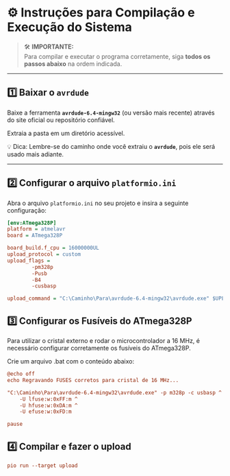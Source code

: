 # ⚙️ Instruções para Compilação e Execução do Sistema

> 🛠️ **IMPORTANTE:**  
> Para compilar e executar o programa corretamente, siga **todos os passos abaixo** na ordem indicada.

---

## 1️⃣ Baixar o `avrdude`

Baixe a ferramenta **`avrdude-6.4-mingw32`** (ou versão mais recente) através do site oficial ou repositório confiável.

Extraia a pasta em um diretório acessível.

💡 Dica: Lembre-se do caminho onde você extraiu o **`avrdude`**, pois ele será usado mais adiante.

---

## 2️⃣ Configurar o arquivo `platformio.ini`

Abra o arquivo `platformio.ini` no seu projeto e insira a seguinte configuração:

```ini
[env:ATmega328P]
platform = atmelavr
board = ATmega328P

board_build.f_cpu = 16000000UL
upload_protocol = custom
upload_flags = 
        -pm328p
        -Pusb
        -B4
        -cusbasp

upload_command = "C:\Caminho\Para\avrdude-6.4-mingw32\avrdude.exe" $UPLOAD_FLAGS -U flash:w:$SOURCE:i
```
## 3️⃣ Configurar os Fusíveis do ATmega328P

Para utilizar o cristal externo e rodar o microcontrolador a 16 MHz, é necessário configurar corretamente os fusíveis do ATmega328P.

Crie um arquivo .bat com o conteúdo abaixo:

```ini
@echo off
echo Regravando FUSES corretos para cristal de 16 MHz...

"C:\Caminho\Para\avrdude-6.4-mingw32\avrdude.exe" -p m328p -c usbasp ^
    -U lfuse:w:0xFF:m ^
    -U hfuse:w:0xDA:m ^
    -U efuse:w:0xFD:m

pause
```

## 4️⃣ Compilar e fazer o upload

```ini
pio run --target upload
```